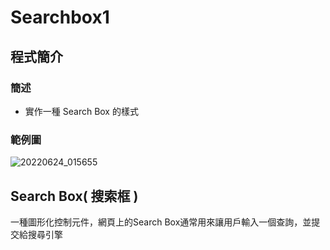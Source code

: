 # Searchbox1
## 程式簡介
### 簡述
* 實作一種 Search Box 的樣式

### 範例圖
![20220624_015655](https://user-images.githubusercontent.com/93152909/175363994-ce7f0000-2bac-41e1-8d67-d897917d28bb.gif)

## Search Box( 搜索框 )
一種圖形化控制元件，網頁上的Search Box通常用來讓用戶輸入一個查詢，並提交給搜尋引擎
